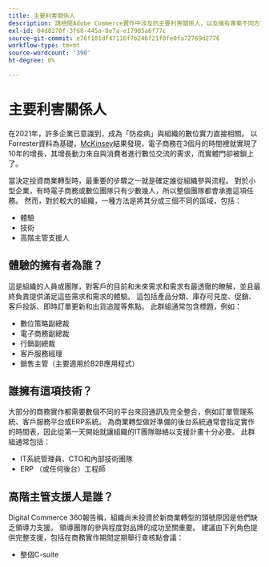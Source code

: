 ```yaml
---
title: 主要利害關係人
description: 請檢閱Adobe Commerce實作中涉及的主要利害關係人，以及擁有專案不同方面的人員。
exl-id: 04d8270f-3f68-445a-8e7a-e17905a6f77c
source-git-commit: e76f101df47116f7b246f21f0fe0fa72769d2776
workflow-type: tm+mt
source-wordcount: '390'
ht-degree: 0%

---
```


# 主要利害關係人

在2021年，許多企業已意識到，成為「防疫病」與組織的數位實力直接相關。 以Forrester資料為基礎，[McKinsey](https://www.mckinsey.com/business-functions/strategy-and-corporate-finance/our-insights/five-fifty-the-quickening)結果發現，電子商務在3個月的時間裡就實現了10年的增長，其增長動力來自與消費者進行數位交流的需求，而實體門卻被鎖上了。

當決定投資商業轉型時，最重要的步驟之一就是確定誰從組織參與流程。 對於小型企業，有時電子商務或數位團隊只有少數幾人，所以整個團隊都會承擔這項任務。 然而，對於較大的組織，一種方法是將其分成三個不同的區域，包括：

- 體驗
- 技術
- 高階主管支援人

## 體驗的擁有者為誰？

這是組織的人員或團隊，對客戶的目前和未來需求和需求有最透徹的瞭解，並且最終負責提供滿足這些需求和需求的體驗。 這包括產品分類、庫存可見度、促銷、客戶投訴、即時訂單更新和出貨追蹤等焦點。 此群組通常包含標題，例如：

- 數位策略副總裁
- 電子商務副總裁
- 行銷副總裁
- 客戶服務經理
- 銷售主管（主要適用於B2B應用程式）

## 誰擁有這項技術？

大部分的商務實作都需要數個不同的平台來回通訊及完全整合，例如訂單管理系統、客戶服務平台或ERP系統。 為商業轉型做好準備的後台系統通常會指定實作的時間表，因此從第一天開始就讓組織的IT團隊聯絡以支援計畫十分必要。 此群組通常包括：

- IT系統管理員、CTO和內部技術團隊
- ERP （或任何後台）工程師

## 高階主管支援人是誰？

Digital Commerce 360報告稱，組織尚未投資於新商業轉型的頭號原因是他們缺乏領導力支援。 領導團隊的參與程度對品牌的成功至關重要。 建議由下列角色提供完整支援，包括在商務實作期間定期舉行查核點會議：

- 整個C-suite

